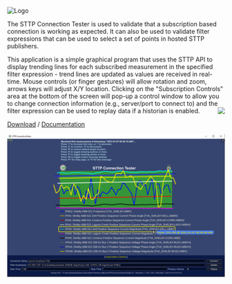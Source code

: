 ![Logo](https://gridprotectionalliance.org/images/products/productTitles75/STTP_ConTester.png)

The STTP Connection Tester is used to validate that a subscription based connection is working as expected. It can also be used to validate filter expressions that can be used to select a set of points in hosted STTP publishers.

This application is a simple graphical program that uses the STTP API to display trending lines for each subscribed measurement in the specified filter expression - trend lines are updated as values are received in real-time. Mouse controls (or finger gestures) will allow rotation and zoom, arrows keys will adjust X/Y location. Clicking on the "Subscription Controls" area at the bottom of the screen will pop-up a control window to allow you to change connection information (e.g., server/port to connect to) and the filter expression can be used to replay data if a historian is enabled.
<img align="right" src="https://raw.githubusercontent.com/sttp/cppapi/master/src/sttp.png">

[Download](https://github.com/sttp/connection-tester/releases)
 / [Documentation](https://sttp.github.io/connection-tester/)

![Screen Shot](docs/ScreenShot.png)

